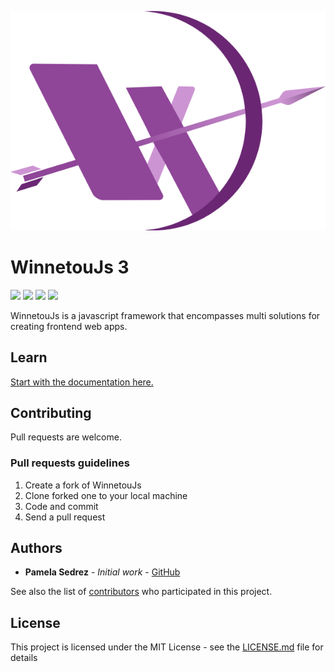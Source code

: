 <p align="center">
  <img src="https://raw.githubusercontent.com/cedrosdev/winnetoujs_assets/master/assets_v2_2025/official-logo-v2.png" alt="Winnetou Logo 2024" />

</p>

# WinnetouJs 3

<p>
   <img src="https://img.shields.io/npm/v/winnetoujs?color=6b2575&style=plastic" />
  <img src="https://img.shields.io/npm/l/winnetoujs?color=90449b&style=plastic" />
  <img src="https://img.shields.io/npm/dm/winnetoujs?color=cd94d5&style=plastic" />  
  <img src="https://img.shields.io/badge/PRs-welcome-brightgreen.svg?style=plastic" />
  </p>

WinnetouJs is a javascript framework that encompasses multi solutions for creating frontend web apps.

## Learn

[Start with the documentation here.](https://winnetoujs.org/docs)

## Contributing

Pull requests are welcome.

### Pull requests guidelines

1. Create a fork of WinnetouJs
2. Clone forked one to your local machine
3. Code and commit
4. Send a pull request

## Authors

- **Pamela Sedrez** - _Initial work_ - [GitHub](https://github.com/pamydev)

See also the list of [contributors](https://github.com/cedrosdev/winnetoujs/contributors) who participated in this project.

## License

This project is licensed under the MIT License - see the [LICENSE.md](https://github.com/cedrosdev/winnetoujs/blob/master/LICENSE) file for details
